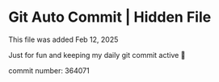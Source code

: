 # Git Auto Commit | Hidden File

This file was added Feb 12, 2025

Just for fun and keeping my daily git commit active 🤪

commit number: 364071
